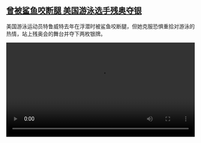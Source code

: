 <!--1726150625000-->
[曾被鲨鱼咬断腿 美国游泳选手残奥夺银](https://www.dw.com/zh/%E6%9B%BE%E8%A2%AB%E9%B2%A8%E9%B1%BC%E5%92%AC%E6%96%AD%E8%85%BF%20%E7%BE%8E%E5%9B%BD%E6%B8%B8%E6%B3%B3%E9%80%89%E6%89%8B%E6%AE%8B%E5%A5%A5%E5%A4%BA%E9%93%B6/a-70168740)
------

<p>美国游泳运动员特鲁威特去年在浮潜时被鲨鱼咬断腿，但她克服恐惧重拾对游泳的热情，站上残奥会的舞台并夺下两枚银牌。</small></p><video src="https://tvdownloaddw-a.akamaihd.net/vps/webvideos/CHI/2024/DWVG/DWVGCHI240909_ParalympicSharkAttack_01IMW_AVC_480x270.mp4" controls style="width:100%"></video>

